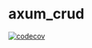 # axum_crud
[![codecov](https://codecov.io/gh/Jake-van-Biezen/axum_crud/graph/badge.svg?token=6548W0TMSY)](https://codecov.io/gh/Jake-van-Biezen/axum_crud)
